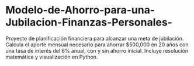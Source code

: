 # Modelo-de-Ahorro-para-una-Jubilacion-Finanzas-Personales-
Proyecto de planificación financiera para alcanzar una meta de jubilación. Calcula el aporte mensual necesario para ahorrar $500,000 en 20 años con una tasa de interés del 6% anual, con y sin ahorro inicial. Incluye resolución matemática y visualización en Python.
